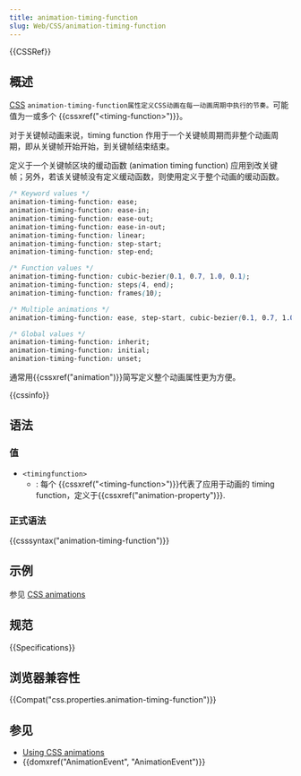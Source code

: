 ```yaml
---
title: animation-timing-function
slug: Web/CSS/animation-timing-function
---
```

{{CSSRef}}

## 概述

[CSS](/zh-CN/docs/CSS) `animation-timing-function属性定义CSS动画在每一动画周期中执行的节奏。`可能值为一或多个 {{cssxref("&lt;timing-function&gt;")}}。

对于关键帧动画来说，timing function 作用于一个关键帧周期而非整个动画周期，即从关键帧开始开始，到关键帧结束结束。

定义于一个关键帧区块的缓动函数 (animation timing function) 应用到改关键帧；另外，若该关键帧没有定义缓动函数，则使用定义于整个动画的缓动函数。

```css
/* Keyword values */
animation-timing-function: ease;
animation-timing-function: ease-in;
animation-timing-function: ease-out;
animation-timing-function: ease-in-out;
animation-timing-function: linear;
animation-timing-function: step-start;
animation-timing-function: step-end;

/* Function values */
animation-timing-function: cubic-bezier(0.1, 0.7, 1.0, 0.1);
animation-timing-function: steps(4, end);
animation-timing-function: frames(10);

/* Multiple animations */
animation-timing-function: ease, step-start, cubic-bezier(0.1, 0.7, 1.0, 0.1);

/* Global values */
animation-timing-function: inherit;
animation-timing-function: initial;
animation-timing-function: unset;
```

通常用{{cssxref("animation")}}简写定义整个动画属性更为方便。

{{cssinfo}}

## 语法

### 值

- `<timingfunction>`
  - : 每个 {{cssxref("&lt;timing-function&gt;")}}代表了应用于动画的 timing function，定义于{{cssxref("animation-property")}}.

### 正式语法

{{csssyntax("animation-timing-function")}}

## 示例

参见 [CSS animations](/zh-CN/docs/CSS/CSS_animations)

## 规范

{{Specifications}}

## 浏览器兼容性

{{Compat("css.properties.animation-timing-function")}}

## 参见

- [Using CSS animations](/zh-CN/docs/Web/Guide/CSS/Using_CSS_transitions)
- {{domxref("AnimationEvent", "AnimationEvent")}}
